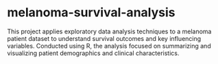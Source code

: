 # melanoma-survival-analysis
This project applies exploratory data analysis techniques to a melanoma patient dataset to understand survival outcomes and key influencing variables. Conducted using R, the analysis focused on summarizing and visualizing patient demographics and clinical characteristics.
